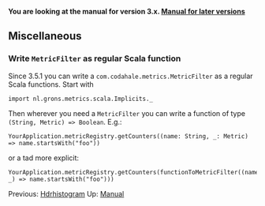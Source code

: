 **You are looking at the manual for version 3.x. [Manual for later versions](https://github.com/erikvanoosten/metrics-scala/tree/master/docs/Miscellaneous.md)**

## Miscellaneous

### Write `MetricFilter` as regular Scala function

Since 3.5.1 you can write a `com.codahale.metrics.MetricFilter` as a regular Scala functions. Start with

    import nl.grons.metrics.scala.Implicits._

Then wherever you need a `MetricFilter` you can write a function of type `(String, Metric) => Boolean`. E.g.:

    YourApplication.metricRegistry.getCounters((name: String, _: Metric) => name.startsWith("foo"))

or a tad more explicit:

    YourApplication.metricRegistry.getCounters(functionToMetricFilter((name, _) => name.startsWith("foo")))


Previous: [Hdrhistogram](Hdrhistogram.md) Up: [Manual](Manual.md)
